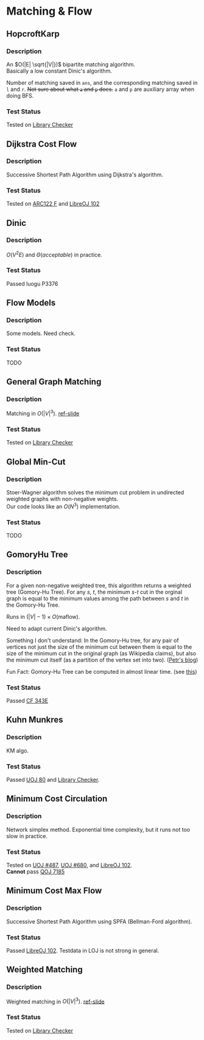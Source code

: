 # Matching & Flow

## HopcroftKarp
### Description

An $O(|E| \sqrt{|V|})$ bipartite matching algorithm.  
Basically a low constant Dinic's algorithm.

Number of matching saved in `ans`, and the corresponding matching saved in `l` and `r`.
~~Not sure about what `a` and `p` does.~~ `a` and `p` are auxiliary array when doing BFS.

### Test Status

Tested on [Library Checker](https://judge.yosupo.jp/submission/164965)


## Dijkstra Cost Flow
### Description

Successive Shortest Path Algorithm using Dijkstra's algorithm.

### Test Status

Tested on [ARC122 F](https://atcoder.jp/contests/arc122/submissions/44122501) and [LibreOJ 102](https://loj.ac/s/1911311)


## Dinic
### Description
$O(V^2E)$ and $\Theta(acceptable)$ in practice.
### Test Status
Passed luogu P3376


## Flow Models
### Description
Some models. Need check.
### Test Status
TODO

## General Graph Matching
### Description

Matching in $O(|V|^3)$.
[ref-slide](https://jacky860226.github.io/general-graph-weighted-match-slides/#/22)

### Test Status

Tested on [Library Checker](https://judge.yosupo.jp/submission/166034)


## Global Min-Cut
### Description

Stoer-Wagner algorithm solves the minimum cut problem in undirected weighted graphs with non-negative weights.  
Our code looks like an $O(N^3)$ implementation.

### Test Status

TODO


## GomoryHu Tree
### Description

For a given non-negative weighted tree, this algorithm returns a weighted tree (Gomory-Hu Tree).
For any $s$, $t$, the minimum $s$-$t$ cut in the orginal graph is equal to the minimum values among the path between $s$ and $t$ in the Gomory-Hu Tree.

Runs in $(|V|-1)\times O(\text{maflow})$.

Need to adapt current Dinic's algorithm.

Something I don't understand: In the Gomory-Hu tree, for any pair of vertices not just the size of the minimum cut between them is equal to the size of the minimum cut in the original graph (as Wikipedia claims), but also the minimum cut itself (as a partition of the vertex set into two). ([Petr's blog](https://blog.mitrichev.ch/2022/02/a-gomory-hu-week.html))

Fun Fact: Gomory-Hu Tree can be computed in almost linear time. (see [this](https://arxiv.org/abs/2111.04958))

### Test Status

Passed [CF 343E](https://codeforces.com/contest/343/submission/228226556)

## Kuhn Munkres
### Description
KM algo.
### Test Status
Passed [UOJ 80](https://uoj.ac/submission/656805) and [Library Checker](https://judge.yosupo.jp/submission/166079).


## Minimum Cost Circulation
### Description

Network simplex method. Exponential time complexity, but it runs not too slow in practice.

### Test Status

Tested on [UOJ #487](https://uoj.ac/submission/659272), [UOJ #680](https://uoj.ac/submission/659396), and [LibreOJ 102](https://loj.ac/s/1911317).  
**Cannot** pass [QOJ 7185](https://qoj.ac/contest/1356/problem/7185)


## Minimum Cost Max Flow
### Description

Successive Shortest Path Algorithm using SPFA (Bellman-Ford algorithm).

### Test Status

Passed [LibreOJ 102](https://loj.ac/s/1911310).
Testdata in LOJ is not strong in general.


## Weighted Matching
### Description

Weighted matching in $O(|V|^3)$.
[ref-slide](https://jacky860226.github.io/general-graph-weighted-match-slides/#/22)

### Test Status

Tested on [Library Checker](https://judge.yosupo.jp/submission/166076)
